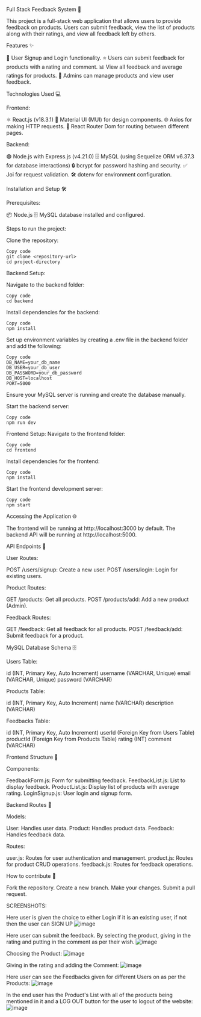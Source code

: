 Full Stack Feedback System 🚀

This project is a full-stack web application that allows users to provide feedback on products. Users can submit feedback, view the list of products along with their ratings, and view all feedback left by others.


Features ✨

📝 User Signup and Login functionality.
⭐ Users can submit feedback for products with a rating and comment.
📊 View all feedback and average ratings for products.
🔧 Admins can manage products and view user feedback.


Technologies Used 💻

Frontend:

⚛️ React.js (v18.3.1)
🎨 Material UI (MUI) for design components.
🌐 Axios for making HTTP requests.
🔀 React Router Dom for routing between different pages.

Backend:

🟢 Node.js with Express.js (v4.21.0)
🗄️ MySQL (using Sequelize ORM v6.37.3 for database interactions)
🔒 bcrypt for password hashing and security.
✅ Joi for request validation.
🛠 dotenv for environment configuration.


Installation and Setup 🛠️

Prerequisites:

📦 Node.js
🗄️ MySQL database installed and configured.


Steps to run the project:

Clone the repository:

```
Copy code
git clone <repository-url>
cd project-directory
```

Backend Setup:

Navigate to the backend folder:

```
Copy code
cd backend
```

Install dependencies for the backend:

```
Copy code
npm install
```

Set up environment variables by creating a .env file in the backend folder and add the following:

```
Copy code
DB_NAME=your_db_name
DB_USER=your_db_user
DB_PASSWORD=your_db_password
DB_HOST=localhost
PORT=5000
```

Ensure your MySQL server is running and create the database manually.

Start the backend server:

```
Copy code
npm run dev
```

Frontend Setup:
Navigate to the frontend folder:

```
Copy code
cd frontend
```

Install dependencies for the frontend:

```
Copy code
npm install
```

Start the frontend development server:

```
Copy code
npm start
```

Accessing the Application 🌐

The frontend will be running at http://localhost:3000 by default.
The backend API will be running at http://localhost:5000.


API Endpoints 🔗

User Routes:

POST /users/signup: Create a new user.
POST /users/login: Login for existing users.

Product Routes:

GET /products: Get all products.
POST /products/add: Add a new product (Admin).

Feedback Routes:

GET /feedback: Get all feedback for all products.
POST /feedback/add: Submit feedback for a product.

MySQL Database Schema 🗄️

Users Table:

id (INT, Primary Key, Auto Increment)
username (VARCHAR, Unique)
email (VARCHAR, Unique)
password (VARCHAR)

Products Table:

id (INT, Primary Key, Auto Increment)
name (VARCHAR)
description (VARCHAR)

Feedbacks Table:

id (INT, Primary Key, Auto Increment)
userId (Foreign Key from Users Table)
productId (Foreign Key from Products Table)
rating (INT)
comment (VARCHAR)


Frontend Structure 📂

Components:

FeedbackForm.js: Form for submitting feedback.
FeedbackList.js: List to display feedback.
ProductList.js: Display list of products with average rating.
LoginSignup.js: User login and signup form.


Backend Routes 🚦

Models:

User: Handles user data.
Product: Handles product data.
Feedback: Handles feedback data.

Routes:

user.js: Routes for user authentication and management.
product.js: Routes for product CRUD operations.
feedback.js: Routes for feedback operations.


How to contribute 🤝

Fork the repository.
Create a new branch.
Make your changes.
Submit a pull request.

SCREENSHOTS:

Here user is given the choice to either Login if it is an existing user, if not then the user can SIGN UP
![image](https://github.com/user-attachments/assets/6152af82-be55-4d51-9777-1ab18c11324b)

Here user can submit the feedback. By selecting the product, giving in the rating and putting in the comment as per their wish.
![image](https://github.com/user-attachments/assets/3f2b4d42-59e6-4d68-a858-7085631d78cb)

Choosing the Product:
![image](https://github.com/user-attachments/assets/8de50e2f-83c8-417d-bb26-75d5601b5bb8)

Giving in the rating and adding the Comment:
![image](https://github.com/user-attachments/assets/0a3d992a-3a8b-48be-a33d-bca2c8f0e764)

Here user can see the Feedbacks given for different Users on as per the Products:
![image](https://github.com/user-attachments/assets/694299cc-4bf1-4630-93ba-9d2ec4a98bf4)

In the end user has the Product's List with all of the products being mentioned in it and a LOG OUT button for the user to logout of the website:
![image](https://github.com/user-attachments/assets/5f717522-3e31-4492-acd2-a239588548e2)
